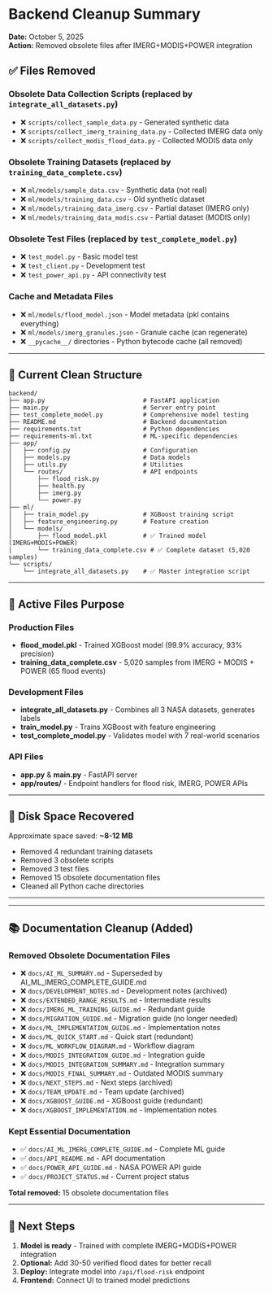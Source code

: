 # Backend Cleanup Summary
**Date:** October 5, 2025  
**Action:** Removed obsolete files after IMERG+MODIS+POWER integration

## ✅ Files Removed

### Obsolete Data Collection Scripts (replaced by `integrate_all_datasets.py`)
- ❌ `scripts/collect_sample_data.py` - Generated synthetic data
- ❌ `scripts/collect_imerg_training_data.py` - Collected IMERG data only
- ❌ `scripts/collect_modis_flood_data.py` - Collected MODIS data only

### Obsolete Training Datasets (replaced by `training_data_complete.csv`)
- ❌ `ml/models/sample_data.csv` - Synthetic data (not real)
- ❌ `ml/models/training_data.csv` - Old synthetic dataset
- ❌ `ml/models/training_data_imerg.csv` - Partial dataset (IMERG only)
- ❌ `ml/models/training_data_modis.csv` - Partial dataset (MODIS only)

### Obsolete Test Files (replaced by `test_complete_model.py`)
- ❌ `test_model.py` - Basic model test
- ❌ `test_client.py` - Development test
- ❌ `test_power_api.py` - API connectivity test

### Cache and Metadata Files
- ❌ `ml/models/flood_model.json` - Model metadata (pkl contains everything)
- ❌ `ml/models/imerg_granules.json` - Granule cache (can regenerate)
- ❌ `__pycache__/` directories - Python bytecode cache (all removed)

---

## 📂 Current Clean Structure

```
backend/
├── app.py                           # FastAPI application
├── main.py                          # Server entry point
├── test_complete_model.py           # Comprehensive model testing
├── README.md                        # Backend documentation
├── requirements.txt                 # Python dependencies
├── requirements-ml.txt              # ML-specific dependencies
├── app/
│   ├── config.py                    # Configuration
│   ├── models.py                    # Data models
│   ├── utils.py                     # Utilities
│   └── routes/                      # API endpoints
│       ├── flood_risk.py
│       ├── health.py
│       ├── imerg.py
│       └── power.py
├── ml/
│   ├── train_model.py               # XGBoost training script
│   ├── feature_engineering.py       # Feature creation
│   └── models/
│       ├── flood_model.pkl          # ✅ Trained model (IMERG+MODIS+POWER)
│       └── training_data_complete.csv # ✅ Complete dataset (5,020 samples)
└── scripts/
    └── integrate_all_datasets.py    # ✅ Master integration script
```

---

## 🎯 Active Files Purpose

### Production Files
- **flood_model.pkl** - Trained XGBoost model (99.9% accuracy, 93% precision)
- **training_data_complete.csv** - 5,020 samples from IMERG + MODIS + POWER (65 flood events)

### Development Files
- **integrate_all_datasets.py** - Combines all 3 NASA datasets, generates labels
- **train_model.py** - Trains XGBoost with feature engineering
- **test_complete_model.py** - Validates model with 7 real-world scenarios

### API Files
- **app.py** & **main.py** - FastAPI server
- **app/routes/** - Endpoint handlers for flood risk, IMERG, POWER APIs

---

## 💾 Disk Space Recovered

Approximate space saved: **~8-12 MB**
- Removed 4 redundant training datasets
- Removed 3 obsolete scripts
- Removed 3 test files
- Removed 15 obsolete documentation files
- Cleaned all Python cache directories

---

---

## 📚 Documentation Cleanup (Added)

### Removed Obsolete Documentation Files
- ❌ `docs/AI_ML_SUMMARY.md` - Superseded by AI_ML_IMERG_COMPLETE_GUIDE.md
- ❌ `docs/DEVELOPMENT_NOTES.md` - Development notes (archived)
- ❌ `docs/EXTENDED_RANGE_RESULTS.md` - Intermediate results
- ❌ `docs/IMERG_ML_TRAINING_GUIDE.md` - Redundant guide
- ❌ `docs/MIGRATION_GUIDE.md` - Migration guide (no longer needed)
- ❌ `docs/ML_IMPLEMENTATION_GUIDE.md` - Implementation notes
- ❌ `docs/ML_QUICK_START.md` - Quick start (redundant)
- ❌ `docs/ML_WORKFLOW_DIAGRAM.md` - Workflow diagram
- ❌ `docs/MODIS_INTEGRATION_GUIDE.md` - Integration guide
- ❌ `docs/MODIS_INTEGRATION_SUMMARY.md` - Integration summary
- ❌ `docs/MODIS_FINAL_SUMMARY.md` - Outdated MODIS summary
- ❌ `docs/NEXT_STEPS.md` - Next steps (archived)
- ❌ `docs/TEAM_UPDATE.md` - Team update (archived)
- ❌ `docs/XGBOOST_GUIDE.md` - XGBoost guide (redundant)
- ❌ `docs/XGBOOST_IMPLEMENTATION.md` - Implementation notes

### Kept Essential Documentation
- ✅ `docs/AI_ML_IMERG_COMPLETE_GUIDE.md` - Complete ML guide
- ✅ `docs/API_README.md` - API documentation
- ✅ `docs/POWER_API_GUIDE.md` - NASA POWER API guide
- ✅ `docs/PROJECT_STATUS.md` - Current project status

**Total removed:** 15 obsolete documentation files

---

## 🔄 Next Steps

1. **Model is ready** - Trained with complete IMERG+MODIS+POWER integration
2. **Optional:** Add 30-50 verified flood dates for better recall
3. **Deploy:** Integrate model into `/api/flood-risk` endpoint
4. **Frontend:** Connect UI to trained model predictions
